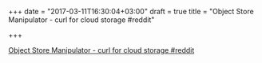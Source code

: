 +++
date = "2017-03-11T16:30:04+03:00"
draft = true
title = "Object Store Manipulator - curl for cloud storage  #reddit"

+++

<p><a href="https://t.co/y21ASr8TKh">Object Store Manipulator - curl for cloud storage  #reddit</a></p>
